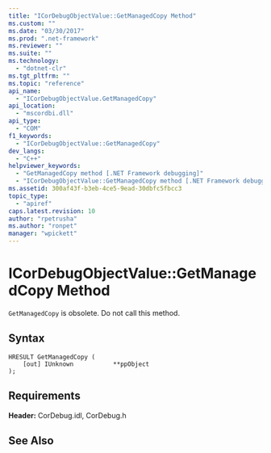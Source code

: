 ```yaml
---
title: "ICorDebugObjectValue::GetManagedCopy Method"
ms.custom: ""
ms.date: "03/30/2017"
ms.prod: ".net-framework"
ms.reviewer: ""
ms.suite: ""
ms.technology: 
  - "dotnet-clr"
ms.tgt_pltfrm: ""
ms.topic: "reference"
api_name: 
  - "ICorDebugObjectValue.GetManagedCopy"
api_location: 
  - "mscordbi.dll"
api_type: 
  - "COM"
f1_keywords: 
  - "ICorDebugObjectValue::GetManagedCopy"
dev_langs: 
  - "C++"
helpviewer_keywords: 
  - "GetManagedCopy method [.NET Framework debugging]"
  - "ICorDebugObjectValue::GetManagedCopy method [.NET Framework debugging]"
ms.assetid: 300af43f-b3eb-4ce5-9ead-30dbfc5fbcc3
topic_type: 
  - "apiref"
caps.latest.revision: 10
author: "rpetrusha"
ms.author: "ronpet"
manager: "wpickett"
---
```

# ICorDebugObjectValue::GetManagedCopy Method
`GetManagedCopy` is obsolete. Do not call this method.  
  
## Syntax  
  
```  
HRESULT GetManagedCopy (  
    [out] IUnknown           **ppObject  
);  
```  
  
## Requirements  
 **Header:** CorDebug.idl, CorDebug.h  
  
## See Also  
    
 
